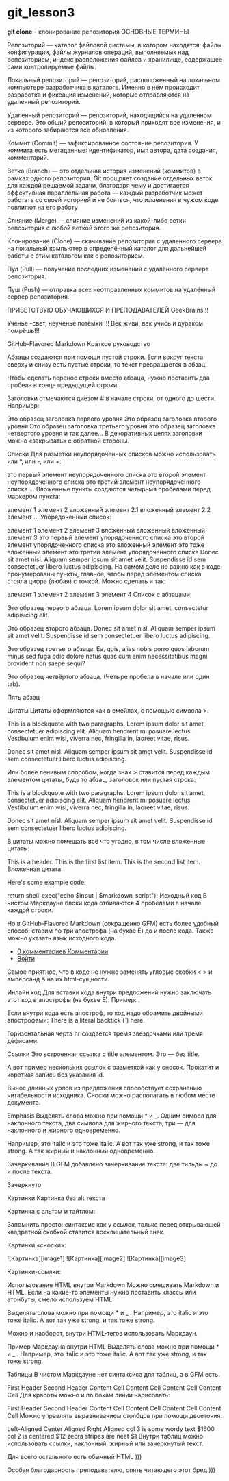 # git_lesson3

**git clone** - клонирование репозитория
ОСНОВНЫЕ ТЕРМИНЫ

Репозиторий — каталог файловой системы, в котором находятся: файлы конфигурации, файлы журналов операций, выполняемых над репозиторием, индекс расположения файлов и хранилище, содержащее сами контролируемые файлы.

Локальный репозиторий — репозиторий, расположенный на локальном компьютере разработчика в каталоге. Именно в нём происходит разработка и фиксация изменений, которые отправляются на удаленный репозиторий.

Удаленный репозиторий — репозиторий, находящийся на удаленном сервере. Это общий репозиторий, в который приходят все изменения, и из которого забираются все обновления.

Коммит (Commit) — зафиксированное состояние репозитория. У коммита есть метаданные: идентификатор, имя автора, дата создания, комментарий.

Ветка (Branch) — это отдельная история изменений (коммитов) в рамках одного репозитория. Git поощряет создание отдельных веток для каждой решаемой задачи, благодаря чему и достигается эффективная параллельная работа — каждый разработчик может работать со своей историей и не бояться, что изменения в чужом коде повлияют на его работу

Слияние (Merge) — слияние изменений из какой-либо ветки репозитория с любой веткой этого же репозитория.

Клонирование (Clone) — скачивание репозитория с удаленного сервера на локальный компьютер в определённый каталог для дальнейшей работы с этим каталогом как с репозиторием.

Пул (Pull) — получение последних изменений с удалённого сервера репозитория.

Пуш (Push) — отправка всех неотправленных коммитов на удалённый сервер репозитория.

ПРИВЕТСТВУЮ ОБУЧАЮЩИХСЯ И ПРЕПОДАВАТЕЛЕЙ GeekBrains!!!


Ученье -свет, неученье потёмки !!! Век живи, век учись и дураком помрёшь!!!



GitHub-Flavored Markdown
Краткое руководство

Абзацы создаются при помощи пустой строки. Если вокруг текста сверху и снизу есть пустые строки, то текст превращается в абзац.

Чтобы сделать перенос строки вместо абзаца,
нужно поставить два пробела в конце предыдущей строки.

Заголовки отмечаются диезом # в начале строки, от одного до шести. Например:

Это образец заголовка первого уровня
Это образец заголовка второго уровня
Это образец заголовка третьего уровня
это образец заголовка четвертого уровня
и так далее...
В декоративных целях заголовки можно «закрывать» с обратной стороны.

Списки
Для разметки неупорядоченных списков можно использовать или *, или -, или +:

это первый элемент неупорядоченного списка
это второй элемент неупорядоченного списка
это третий элемент неупорядоченного списка ...
Вложенные пункты создаются четырьмя пробелами перед маркером пункта:

элемент 1
элемент 2
вложенный элемент 2.1
вложенный элемент 2.2
элемент ...
Упорядоченный список:

элемент 1
элемент 2
элемент 3
вложенный
вложенный
вложенный
элемент 3
это первый элемент упорядоченного списка
это второй элемент упорядоченного списка
это вложенный элемент
это тоже вложенный элемент
это третий элемент упорядоченного списка
Donec sit amet nisl. Aliquam semper ipsum sit amet velit. Suspendisse id sem consectetuer libero luctus adipiscing.
На самом деле не важно как в коде пронумерованы пункты, главное, чтобы перед элементом списка стояла цифра (любая) с точкой. Можно сделать и так:

элемент 1
элемент 2
элемент 3
элемент 4
Список с абзацами:

Это образец первого абзаца. Lorem ipsum dolor sit amet, consectetur adipisicing elit.

Это образец второго абзаца. Donec sit amet nisl. Aliquam semper ipsum sit amet velit. Suspendisse id sem consectetuer libero luctus adipiscing.

Это образец третьего абзаца. Ea, quis, alias nobis porro quos laborum minus sed fuga odio dolore natus quas cum enim necessitatibus magni provident non saepe sequi?

Это образец четвёртого абзаца. (Четыре пробела в начале или один tab).

Пять абзац

Цитаты
Цитаты оформляются как в емейлах, с помощью символа >.

This is a blockquote with two paragraphs. Lorem ipsum dolor sit amet, consectetuer adipiscing elit. Aliquam hendrerit mi posuere lectus. Vestibulum enim wisi, viverra nec, fringilla in, laoreet vitae, risus.

Donec sit amet nisl. Aliquam semper ipsum sit amet velit. Suspendisse id sem consectetuer libero luctus adipiscing.

Или более ленивым способом, когда знак > ставится перед каждым элементом цитаты, будь то абзац, заголовок или пустая строка:

This is a blockquote with two paragraphs. Lorem ipsum dolor sit amet, consectetuer adipiscing elit. Aliquam hendrerit mi posuere lectus. Vestibulum enim wisi, viverra nec, fringilla in, laoreet vitae, risus.

Donec sit amet nisl. Aliquam semper ipsum sit amet velit. Suspendisse id sem consectetuer libero luctus adipiscing.

В цитаты можно помещать всё что угодно, в том числе вложенные цитаты:

This is a header.
This is the first list item.
This is the second list item.
Вложенная цитата.

Here's some example code:

return shell_exec("echo $input | $markdown_script");
Исходный код
В чистом Маркдауне блоки кода отбиваются 4 пробелами в начале каждой строки.

Но в GitHub-Flavored Markdown (сокращенно GFM) есть более удобный способ: ставим по три апострофа (на букве Ё) до и после кода. Также можно указать язык исходного кода.

<nav class="nav nav-primary">
  <ul>
    <li class="tab-conversation active">
      <a href="#" data-role="post-count" class="publisher-nav-color" data-nav="conversation">
        <span class="comment-count">0 комментариев</span>
        <span class="comment-count-placeholder">Комментарии</span>
      </a>
    </li>
    <li class="dropdown user-menu" data-role="logout">
      <a href="#" class="dropdown-toggle" data-toggle="dropdown">
        <span class="dropdown-toggle-wrapper">
          <span>
            Войти
          </span>
        </span>
        <span class="caret"></span>
      </a>
    </li>
  </ul>
</nav>
Самое приятное, что в коде не нужно заменять угловые скобки < > и амперсанд & на их html-сущности.

Инлайн код
Для вставки кода внутри предложений нужно заключать этот код в апострофы (на букве Ё). Пример: <html class="ie no-js">.

Если внутри кода есть апостроф, то код надо обрамить двойными апострофами: There is a literal backtick (`) here.

Горизонтальная черта
hr создается тремя звездочками или тремя дефисами.

Ссылки
Это встроенная ссылка с title элементом. Это — без title.

А вот пример нескольких ссылок с разметкой как у сносок. Прокатит и короткая запись без указания id.

Вынос длинных урлов из предложения способствует сохранению читабельности исходника. Сноски можно располагать в любом месте документа.

Emphasis
Выделять слова можно при помощи * и _. Одним символ для наклонного текста, два символа для жирного текста, три — для наклонного и жирного одновременно.

Например, это italic и это тоже italic. А вот так уже strong, и так тоже strong. А так жирный и наклонный одновременно.

Зачеркивание
В GFM добавлено зачеркивание текста: две тильды ~ до и после текста.

Зачеркнуто

Картинки
Картинка без alt текста



Картинка с альтом и тайтлом:

Запомнить просто: синтаксис как у ссылок, только перед открывающей квадратной скобкой ставится восклицательный знак.

Картинки «сноски»:

![Картинка][image1] ![Картинка][image2] ![Картинка][image3]

Картинки-ссылки:

Использование HTML внутри Markdown
Mожно смешивать Markdown и HTML. Если на какие-то элементы нужно поставить классы или атрибуты, смело используем HTML:

Выделять слова можно при помощи * и _ . Например, это italic и это тоже italic. А вот так уже strong, и так тоже strong.

Можно и наоборот, внутри HTML-тегов использовать Маркдаун.

Пример Маркдауна внутри HTML
Выделять слова можно при помощи * и _ . Например, это italic и это тоже italic. А вот так уже strong, и так тоже strong.

Таблицы
В чистом Маркдауне нет синтаксиса для таблиц, а в GFM есть.

First Header	Second Header
Content Cell	Content Cell
Content Cell	Content Cell
Для красоты можно и по бокам линии нарисовать:

First Header	Second Header
Content Cell	Content Cell
Content Cell	Content Cell
Можно управлять выравниванием столбцов при помощи двоеточия.

Left-Aligned	Center Aligned	Right Aligned
col 3 is	some wordy text	$1600
col 2 is	centered	$12
zebra stripes	are neat	$1
Внутри таблиц можно использовать ссылки, наклонный, жирный или зачеркнутый текст.

Для всего остального есть обычный HTML )))

Особая благодарность преподавателю, опять читающего этот бред )))
